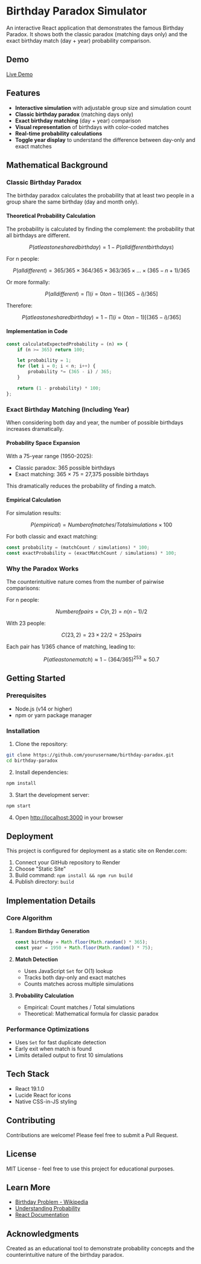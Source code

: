 # Birthday Paradox Simulator

An interactive React application that demonstrates the famous Birthday Paradox. It shows both the classic paradox (matching days only) and the exact birthday match (day + year) probability comparison.

## Demo

[Live Demo](https://birthday-paradox.onrender.com/)

## Features

- **Interactive simulation** with adjustable group size and simulation count
- **Classic birthday paradox** (matching days only)
- **Exact birthday matching** (day + year) comparison
- **Visual representation** of birthdays with color-coded matches
- **Real-time probability calculations**
- **Toggle year display** to understand the difference between day-only and exact matches

## Mathematical Background

### Classic Birthday Paradox

The birthday paradox calculates the probability that at least two people in a group share the same birthday (day and month only).

#### Theoretical Probability Calculation

The probability is calculated by finding the complement: the probability that all birthdays are different.

```math
P(at least one shared birthday) = 1 - P(all different birthdays)
```

For n people:
```math
P(all different) = 365/365 × 364/365 × 363/365 × ... × (365-n+1)/365
```

Or more formally:
```math
P(all different) = ∏(i=0 to n-1) [(365-i)/365]
```

Therefore:
```math
P(at least one shared birthday) = 1 - ∏(i=0 to n-1) [(365-i)/365]
```

#### Implementation in Code

```javascript
const calculateExpectedProbability = (n) => {
    if (n >= 365) return 100;

    let probability = 1;
    for (let i = 0; i < n; i++) {
        probability *= (365 - i) / 365;
    }

    return (1 - probability) * 100;
};
```

### Exact Birthday Matching (Including Year)

When considering both day and year, the number of possible birthdays increases dramatically.

#### Probability Space Expansion

With a 75-year range (1950-2025):
- Classic paradox: 365 possible birthdays
- Exact matching: 365 × 75 = 27,375 possible birthdays

This dramatically reduces the probability of finding a match.

#### Empirical Calculation

For simulation results:
```math
P(empirical) = Number of matches / Total simulations × 100
```

For both classic and exact matching:
```javascript
const probability = (matchCount / simulations) * 100;
const exactProbability = (exactMatchCount / simulations) * 100;
```

### Why the Paradox Works

The counterintuitive nature comes from the number of pairwise comparisons:

For n people:
```math
Number of pairs = C(n,2) = n(n-1)/2
```

With 23 people:
```math
C(23,2) = 23×22/2 = 253 pairs
```

Each pair has 1/365 chance of matching, leading to:
```math
P(at least one match) ≈ 1 - (364/365)^253 ≈ 50.7%
```

## Getting Started

### Prerequisites

- Node.js (v14 or higher)
- npm or yarn package manager

### Installation

1. Clone the repository:
```bash
git clone https://github.com/yourusername/birthday-paradox.git
cd birthday-paradox
```

2. Install dependencies:
```bash
npm install
```

3. Start the development server:
```bash
npm start
```

4. Open [http://localhost:3000](http://localhost:3000) in your browser

## Deployment

This project is configured for deployment as a static site on Render.com:

1. Connect your GitHub repository to Render
2. Choose "Static Site"
3. Build command: `npm install && npm run build`
4. Publish directory: `build`

## Implementation Details

### Core Algorithm

1. **Random Birthday Generation**
   ```javascript
   const birthday = Math.floor(Math.random() * 365);
   const year = 1950 + Math.floor(Math.random() * 75);
   ```

2. **Match Detection**
   - Uses JavaScript `Set` for O(1) lookup
   - Tracks both day-only and exact matches
   - Counts matches across multiple simulations

3. **Probability Calculation**
   - Empirical: Count matches / Total simulations
   - Theoretical: Mathematical formula for classic paradox

### Performance Optimizations

- Uses `Set` for fast duplicate detection
- Early exit when match is found
- Limits detailed output to first 10 simulations

## Tech Stack

- React 19.1.0
- Lucide React for icons
- Native CSS-in-JS styling

## Contributing

Contributions are welcome! Please feel free to submit a Pull Request.

## License

MIT License - feel free to use this project for educational purposes.

## Learn More

- [Birthday Problem - Wikipedia](https://en.wikipedia.org/wiki/Birthday_problem)
- [Understanding Probability](https://www.khanacademy.org/math/statistics-probability)
- [React Documentation](https://reactjs.org/)

## Acknowledgments

Created as an educational tool to demonstrate probability concepts and the counterintuitive nature of the birthday paradox.

